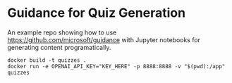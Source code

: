 # Guidance for Quiz Generation

An example repo showing how to use https://github.com/microsoft/guidance with Jupyter notebooks for generating content programatically.

```
docker build -t quizzes .
docker run -e OPENAI_API_KEY="KEY_HERE" -p 8888:8888 -v "$(pwd):/app" quizzes
```

